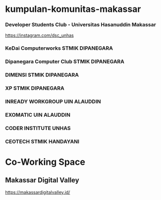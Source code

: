 # kumpulan-komunitas-makassar

### Developer Students Club - Universitas Hasanuddin Makassar
https://instagram.com/dsc_unhas
### KeDai Computerworks STMIK DIPANEGARA
### Dipanegara Computer Club STMIK DIPANEGARA
### DIMENSI STMIK DIPANEGARA
### XP STMIK DIPANEGARA
### INREADY WORKGROUP UIN ALAUDDIN
### EXOMATIC UIN ALAUDDIN
### CODER INSTITUTE UNHAS
### CEOTECH STMIK HANDAYANI 

# Co-Working Space
## Makassar Digital Valley
https://makassardigitalvalley.id/

